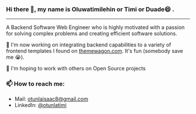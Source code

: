 ### Hi there 👋, my name is Oluwatimilehin or Timi or Duade😄 .
_____________________________________________________________________
A Backend Software Web Engineer who is highly motivated with a passion for solving complex problems and creating efficient software solutions.

🔭 I'm now working on integrating backend capabilities to a variety of frontend templates I found on [themewagon.com](https://themewagon.com/). It's fun (somebody save me 😭).

👯 I'm hoping to work with others on Open Source projects

### 📫 How to reach me:
+ Mail: otunlaisaac8@gmail.com
+ LinkedIn: [@otunlatimi](www.linkedin.com/in/oluwatimilehin-otunla-isaac)



<!--
**Duade10/Duade10** is a ✨ _special_ ✨ repository because its `README.md` (this file) appears on your GitHub profile.

Here are some ideas to get you started:

- 🔭 I’m currently working on ...
- 🌱 I’m currently learning ...
- 👯 I’m looking to collaborate on ...
- 🤔 I’m looking for help with ...
- 💬 Ask me about ...
- 📫 How to reach me: ...
- 😄 Pronouns: ...
- ⚡ Fun fact: ...
-->
